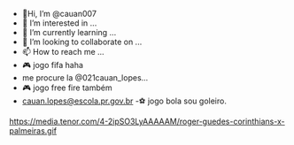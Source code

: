 - 👋Hi, I’m @cauan007 
- 👀 I’m interested in ...
- 🌱 I’m currently learning ...
- 💞️ I’m looking to collaborate on ...
- 📫 How to reach me ...
- 🎮 jogo fifa haha
- me procure la @021cauan_lopes...
- 🎮 jogo free fire também
- cauan.lopes@escola.pr.gov.br
-⚽ jogo bola sou goleiro.

https://media.tenor.com/4-2ipSO3LyAAAAAM/roger-guedes-corinthians-x-palmeiras.gif
